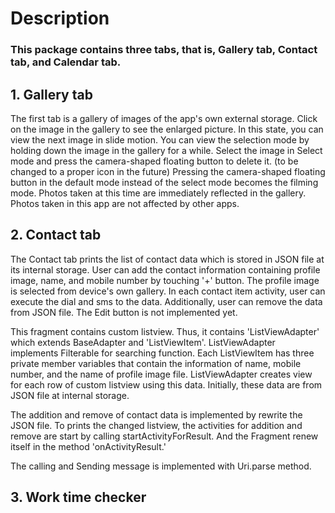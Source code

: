 # Description

### This package contains three tabs, that is, Gallery tab, Contact tab, and Calendar tab.

## 1. Gallery tab
The first tab is a gallery of images of the app's own external storage. Click on the image in the gallery to see the enlarged picture. In this state, you can view the next image in slide motion. You can view the selection mode by holding down the image in the gallery for a while. Select the image in Select mode and press the camera-shaped floating button to delete it. (to be changed to a proper icon in the future) Pressing the camera-shaped floating button in the default mode instead of the select mode becomes the filming mode. Photos taken at this time are immediately reflected in the gallery. Photos taken in this app are not affected by other apps.



## 2. Contact tab
The Contact tab prints the list of contact data which is stored in JSON file at its internal storage.
User can add the contact information containing profile image, name, and mobile number by touching '+' button.
The profile image is selected from device's own gallery.
In each contact item activity, user can execute the dial and sms to the data. Additionally, user can remove the data from JSON file.
The Edit button is not implemented yet.

This fragment contains custom listview. Thus, it contains 'ListViewAdapter' which extends BaseAdapter and 'ListViewItem'.
ListViewAdapter implements Filterable for searching function. Each ListViewItem has three private member variables that contain the information of name, mobile number, and the name of profile image file. ListViewAdapter creates view for each row of custom listview using this data. Initially, these data are from JSON file at internal storage.

The addition and remove of contact data is implemented by rewrite the JSON file. To prints the changed listview, the activities for addition and remove are start by calling startActivityForResult. And the Fragment renew itself in the method 'onActivityResult.'

The calling and Sending message is implemented with Uri.parse method.



## 3. Work time checker



